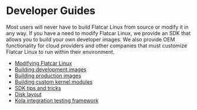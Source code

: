 # Developer Guides

Most users will never have to build Flatcar Linux from source or modify it in any way. If you have a need to modify Flatcar Linux, we provide an SDK that allows you to build your own developer images. We also provide OEM functionality for cloud providers and other companies that must customize Flatcar Linux to run within their environment.

* [Modifying Flatcar Linux][mod-cl]
* [Building development images][dev-images]
* [Building production images][production-images]
* [Building custom kernel modules][kernel-modules]
* [SDK tips and tricks][sdk-tips]
* [Disk layout][disk-layout]
* [Kola integration testing framework][mantle-utils]


[sdk-tips]: sdk-tips-and-tricks.md
[disk-layout]: sdk-disk-partitions.md
[production-images]: sdk-building-production-images.md
[mod-cl]: sdk-modifying-coreos.md
[dev-images]: sdk-building-development-images.md
[kernel-modules]: kernel-modules.md
[mantle-utils]: https://github.com/flatcar-linux/mantle/blob/master/README.md#kola

